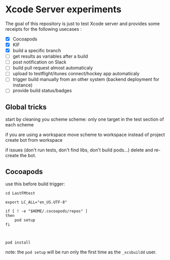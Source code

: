 # Xcode Server experiments

The goal of this repository is just to test Xcode server and provides some receipts for the following usecases :
- [x] Cocoapods
- [x] KIF
- [x] build a specific branch
- [ ] get results as variables after a build
- [ ] post notification on Slack
- [ ] build pull request almost automaticaly
- [ ] upload to testflight/itunes connect/hockey app automaticaly
- [ ] trigger build manually from an other system (backend deployment for instance)
- [ ] provide build status/badges

## Global tricks

start by cleaning you scheme scheme: only one target in the test section of each scheme

if you are using a workspace move scheme to workspace instead of project
create bot from workspace

if issues (don't run tests, don't find libs, don't build pods...) delete and re-create the bot.

## Cocoapods

use this before build trigger:

```
cd LastFMtest

export LC_ALL="en_US.UTF-8"

if [ ! -e "$HOME/.cocoapods/repos" ]
then
    pod setup
fi



pod install
```

note: the `pod setup` will be run only the first time as the `_xcsbuildd` user.